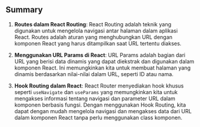 ## Summary

1. **Routes dalam React Routing**: React Routing adalah teknik yang digunakan untuk mengelola navigasi antar halaman dalam aplikasi React. Routes adalah aturan yang menghubungkan URL dengan komponen React yang harus ditampilkan saat URL tertentu diakses.

2. **Menggunakan URL Params di React**: URL Params adalah bagian dari URL yang berisi data dinamis yang dapat diekstrak dan digunakan dalam komponen React. Ini memungkinkan kita untuk membuat halaman yang dinamis berdasarkan nilai-nilai dalam URL, seperti ID atau nama.

3. **Hook Routing dalam React**: React Router menyediakan hook khusus seperti `useNavigate` dan `useParams` yang memungkinkan kita untuk mengakses informasi tentang navigasi dan parameter URL dalam komponen berbasis fungsi. Dengan menggunakan Hook Routing, kita dapat dengan mudah mengelola navigasi dan mengakses data dari URL dalam komponen React tanpa perlu menggunakan class komponen.
